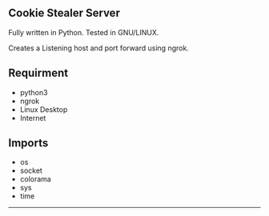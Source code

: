 ## Cookie Stealer Server

Fully written in Python.
Tested in GNU/LINUX.

Creates a Listening host and port forward using ngrok.

## Requirment

+ python3
+ ngrok
+ Linux Desktop
+ Internet

## Imports

+ os
+ socket
+ colorama
+ sys
+ time
---------------------------------------------
